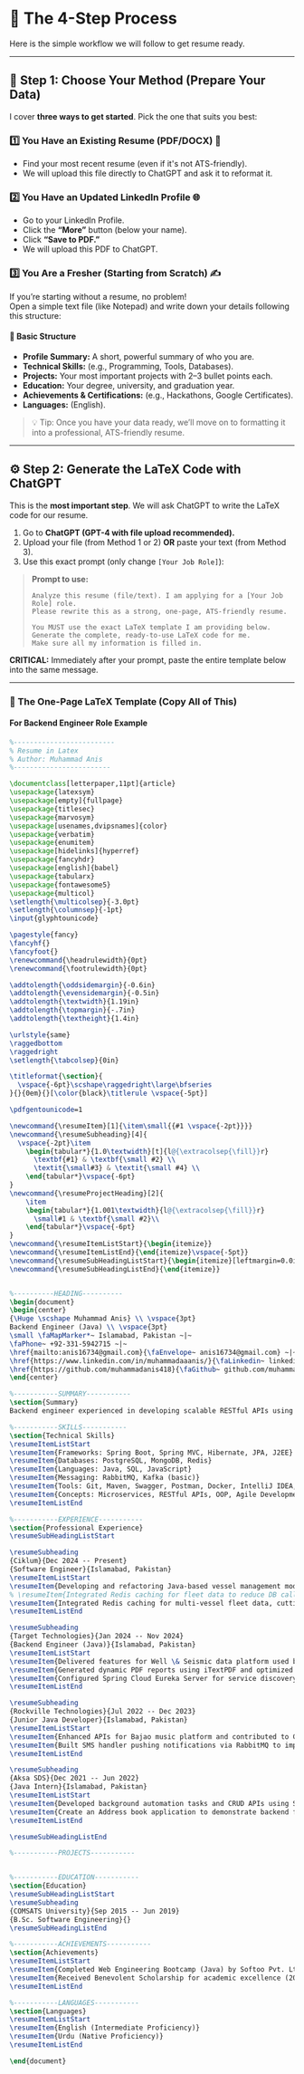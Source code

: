 # 🚀 The 4-Step Process

Here is the simple workflow we will follow to get resume ready.

---

## 🧩 Step 1: Choose Your Method (Prepare Your Data)

I cover **three ways to get started**. Pick the one that suits you best:

### 1️⃣ You Have an Existing Resume (PDF/DOCX) 📄
- Find your most recent resume (even if it's not ATS-friendly).  
- We will upload this file directly to ChatGPT and ask it to reformat it.

### 2️⃣ You Have an Updated LinkedIn Profile 🌐
- Go to your LinkedIn Profile.  
- Click the **“More”** button (below your name).  
- Click **“Save to PDF.”**  
- We will upload this PDF to ChatGPT.

### 3️⃣ You Are a Fresher (Starting from Scratch) ✍️
If you’re starting without a resume, no problem!  
Open a simple text file (like Notepad) and write down your details following this structure:

#### 🧾 Basic Structure
- **Profile Summary:** A short, powerful summary of who you are.  
- **Technical Skills:** (e.g., Programming, Tools, Databases).  
- **Projects:** Your most important projects with 2–3 bullet points each.  
- **Education:** Your degree, university, and graduation year.  
- **Achievements & Certifications:** (e.g., Hackathons, Google Certificates).  
- **Languages:** (English).

> 💡 Tip: Once you have your data ready, we’ll move on to formatting it into a professional, ATS-friendly resume.

---

## ⚙️ Step 2: Generate the LaTeX Code with ChatGPT

This is the **most important step**. We will ask ChatGPT to write the LaTeX code for our resume.

1. Go to **ChatGPT (GPT-4 with file upload recommended).**  
2. Upload your file (from Method 1 or 2) **OR** paste your text (from Method 3).  
3. Use this exact prompt (only change `[Your Job Role]`):

> **Prompt to use:**
> ```
> Analyze this resume (file/text). I am applying for a [Your Job Role] role.  
> Please rewrite this as a strong, one-page, ATS-friendly resume.  
>
> You MUST use the exact LaTeX template I am providing below.  
> Generate the complete, ready-to-use LaTeX code for me.  
> Make sure all my information is filled in.
> ```

**CRITICAL:** Immediately after your prompt, paste the entire template below into the same message.

---

### 🧱 The One-Page LaTeX Template (Copy All of This)

#### For Backend Engineer Role Example

```latex
%-------------------------
% Resume in Latex
% Author: Muhammad Anis
%------------------------

\documentclass[letterpaper,11pt]{article}
\usepackage{latexsym}
\usepackage[empty]{fullpage}
\usepackage{titlesec}
\usepackage{marvosym}
\usepackage[usenames,dvipsnames]{color}
\usepackage{verbatim}
\usepackage{enumitem}
\usepackage[hidelinks]{hyperref}
\usepackage{fancyhdr}
\usepackage[english]{babel}
\usepackage{tabularx}
\usepackage{fontawesome5}
\usepackage{multicol}
\setlength{\multicolsep}{-3.0pt}
\setlength{\columnsep}{-1pt}
\input{glyphtounicode}

\pagestyle{fancy}
\fancyhf{}
\fancyfoot{}
\renewcommand{\headrulewidth}{0pt}
\renewcommand{\footrulewidth}{0pt}

\addtolength{\oddsidemargin}{-0.6in}
\addtolength{\evensidemargin}{-0.5in}
\addtolength{\textwidth}{1.19in}
\addtolength{\topmargin}{-.7in}
\addtolength{\textheight}{1.4in}

\urlstyle{same}
\raggedbottom
\raggedright
\setlength{\tabcolsep}{0in}

\titleformat{\section}{
  \vspace{-6pt}\scshape\raggedright\large\bfseries
}{}{0em}{}[\color{black}\titlerule \vspace{-5pt}]

\pdfgentounicode=1

\newcommand{\resumeItem}[1]{\item\small{{#1 \vspace{-2pt}}}}
\newcommand{\resumeSubheading}[4]{
  \vspace{-2pt}\item
    \begin{tabular*}{1.0\textwidth}[t]{l@{\extracolsep{\fill}}r}
      \textbf{#1} & \textbf{\small #2} \\
      \textit{\small#3} & \textit{\small #4} \\
    \end{tabular*}\vspace{-6pt}
}
\newcommand{\resumeProjectHeading}[2]{
    \item
    \begin{tabular*}{1.001\textwidth}{l@{\extracolsep{\fill}}r}
      \small#1 & \textbf{\small #2}\\
    \end{tabular*}\vspace{-6pt}
}
\newcommand{\resumeItemListStart}{\begin{itemize}}
\newcommand{\resumeItemListEnd}{\end{itemize}\vspace{-5pt}}
\newcommand{\resumeSubHeadingListStart}{\begin{itemize}[leftmargin=0.0in, label={}]}
\newcommand{\resumeSubHeadingListEnd}{\end{itemize}}


%----------HEADING----------
\begin{document}
\begin{center}
{\Huge \scshape Muhammad Anis} \\ \vspace{3pt}
Backend Engineer (Java) \\ \vspace{3pt}
\small \faMapMarker*~ Islamabad, Pakistan ~|~ 
\faPhone~ +92-331-5942715 ~|~
\href{mailto:anis16734@gmail.com}{\faEnvelope~ anis16734@gmail.com} ~|~
\href{https://www.linkedin.com/in/muhammadaaanis/}{\faLinkedin~ linkedin.com/in/muhammadaaanis} ~|~
\href{https://github.com/muhammadanis418}{\faGithub~ github.com/muhammadanis418}
\end{center}

%-----------SUMMARY-----------
\section{Summary}
Backend engineer experienced in developing scalable RESTful APIs using Spring Boot. Strong in backend architecture, data performance, and problem solving. Currently expanding expertise in Cloud Deployment and CI/CD to deliver efficient, production-ready systems.

%-----------SKILLS-----------
\section{Technical Skills}
\resumeItemListStart
\resumeItem{Frameworks: Spring Boot, Spring MVC, Hibernate, JPA, J2EE}
\resumeItem{Databases: PostgreSQL, MongoDB, Redis}
\resumeItem{Languages: Java, SQL, JavaScript}
\resumeItem{Messaging: RabbitMQ, Kafka (basic)}
\resumeItem{Tools: Git, Maven, Swagger, Postman, Docker, IntelliJ IDEA, VS Code}
\resumeItem{Concepts: Microservices, RESTful APIs, OOP, Agile Development}
\resumeItemListEnd

%-----------EXPERIENCE-----------
\section{Professional Experience}
\resumeSubHeadingListStart

\resumeSubheading
{Ciklum}{Dec 2024 -- Present}
{Software Engineer}{Islamabad, Pakistan}
\resumeItemListStart
\resumeItem{Developing and refactoring Java-based vessel management modules for better performance and maintainability.}
% \resumeItem{Integrated Redis caching for fleet data to reduce DB calls and improve response time for multi-vessel datasets.}
\resumeItem{Integrated Redis caching for multi-vessel fleet data, cutting database load by 40 percent and reducing response times from seconds to milliseconds.}
\resumeItemListEnd

\resumeSubheading
{Target Technologies}{Jan 2024 -- Nov 2024}
{Backend Engineer (Java)}{Islamabad, Pakistan}
\resumeItemListStart
\resumeItem{Delivered features for Well \& Seismic data platform used by the Oman government.}
\resumeItem{Generated dynamic PDF reports using iTextPDF and optimized dashboard modules.}
\resumeItem{Configured Spring Cloud Eureka Server for service discovery in microservice architecture.}
\resumeItemListEnd

\resumeSubheading
{Rockville Technologies}{Jul 2022 -- Dec 2023}
{Junior Java Developer}{Islamabad, Pakistan}
\resumeItemListStart
\resumeItem{Enhanced APIs for Bajao music platform and contributed to Cellcard Music and UTunes services.}
\resumeItem{Built SMS handler pushing notifications via RabbitMQ to improve message delivery reliability.}
\resumeItemListEnd

\resumeSubheading
{Aksa SDS}{Dec 2021 -- Jun 2022}
{Java Intern}{Islamabad, Pakistan}
\resumeItemListStart
\resumeItem{Developed background automation tasks and CRUD APIs using Spring Boot.}
\resumeItem{Create an Address book application to demonstrate backend flow and data persistence.}
\resumeItemListEnd

\resumeSubHeadingListEnd

%-----------PROJECTS-----------


%-----------EDUCATION-----------
\section{Education}
\resumeSubHeadingListStart
\resumeSubheading
{COMSATS University}{Sep 2015 -- Jun 2019}
{B.Sc. Software Engineering}{}
\resumeSubHeadingListEnd

%-----------ACHIEVEMENTS-----------
\section{Achievements}
\resumeItemListStart
\resumeItem{Completed Web Engineering Bootcamp (Java) by Softoo Pvt. Ltd. (PASHA \& PSEB, 2022).}
\resumeItem{Received Benevolent Scholarship for academic excellence (2015–2019).}
\resumeItemListEnd

%-----------LANGUAGES-----------
\section{Languages}
\resumeItemListStart
\resumeItem{English (Intermediate Proficiency)}
\resumeItem{Urdu (Native Proficiency)}
\resumeItemListEnd

\end{document}
```
<!--
\section{Projects}
\resumeSubHeadingListStart
  \resumeProjectHeading
      {\textbf{Customer Churn Analysis} $|$ \emph{Python }}{March 2025 -- April 2025}
      \resumeItemListStart
        \resumeItem{\textbf{Analyzed behavior of 7,043 telecom customers} to identify churn patterns.}
        \resumeItem{Engineered new features including contract type buckets and tenure bands.}
        \resumeItem{Generated 11 visualizations to highlight churn-prone segments.}
        \resumeItem{Found 38\% of churned users were monthly-contract customers.}
      \resumeItemListEnd

  \resumeProjectHeading
      {\textbf{Sales Dashboard for Regional Performance} $|$ \emph{SQL, Power BI}}{February 2025 -- March 2025}
      \resumeItemListStart
        \resumeItem{Queried and joined 25,000+ rows of sales data using optimized SQL joins.}
        \resumeItem{Built KPIs and dynamic measures in Power BI.}
        \resumeItem{Designed multi-page dashboards with drill-down insights.}
        \resumeItem{Identified 14\% post-festival sales drop and recommended fixes.}
      \resumeItemListEnd
\resumeSubHeadingListEnd
-->
